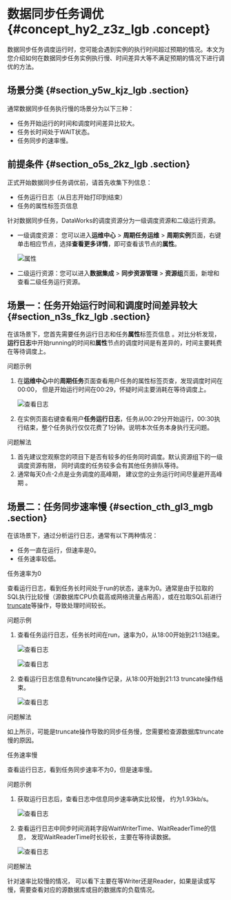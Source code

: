 # 数据同步任务调优 {#concept_hy2_z3z_lgb .concept}

数据同步任务调度运行时，您可能会遇到实例的执行时间超过预期的情况。本文为您介绍如何在数据同步任务实例执行慢、时间差异大等不满足预期的情况下进行调优的方法。

## 场景分类 {#section_y5w_kjz_lgb .section}

通常数据同步任务执行慢的场景分为以下三种：

-   任务开始运行的时间和调度时间差异比较大。
-   任务长时间处于WAIT状态。
-   任务同步的速率慢。

## 前提条件 {#section_o5s_2kz_lgb .section}

正式开始数据同步任务调优前，请首先收集下列信息：

-   任务运行日志（从日志开始打印到结束）
-   任务的属性标签页信息

针对数据同步任务，DataWorks的调度资源分为一级调度资源和二级运行资源。

-   一级调度资源： 您可以进入**运维中心** \> **周期任务运维** \> **周期实例**页面，右键单击相应节点，选择**查看更多详情**，即可查看该节点的**属性**。

    ![属性](http://static-aliyun-doc.oss-cn-hangzhou.aliyuncs.com/assets/img/105149/156768426437316_zh-CN.png)

-   二级运行资源：您可以进入**数据集成** \> **同步资源管理** \> **资源组**页面，新增和查看二级任务运行资源。

## 场景一：任务开始运行时间和调度时间差异较大 {#section_n3s_fkz_lgb .section}

在该场景下，您首先需要任务运行日志和任务**属性**标签页信息 。对比分析发现， **运行日志**中开始running的时间和**属性**节点的调度时间是有差异的，时间主要耗费在等待调度上。

问题示例

1.  在**运维中心**中的**周期任务**页面查看用户任务的属性标签页查，发现调度时间在00:00， 但是开始运行时间在00:29，怀疑时间主要消耗在等待调度上。

    ![查看日志](http://static-aliyun-doc.oss-cn-hangzhou.aliyuncs.com/assets/img/105149/156768426437324_zh-CN.png)

2.  在实例页面右键查看用户**任务运行日志**，任务从00:29分开始运行，00:30执行结束，整个任务执行仅仅花费了1分钟。说明本次任务本身执行无问题。

问题解法

1.  首先建议您观察您的项目下是否有较多的任务同时调度。默认资源组下的一级调度资源有限， 同时调度的任务较多会有其他任务排队等待。
2.  通常每天0点-2点是业务调度的高峰期， 建议您的业务运行时间尽量避开高峰期 。

## 场景二：任务同步速率慢 {#section_cth_gl3_mgb .section}

在该场景下，通过分析运行日志，通常有以下两种情况：

-   任务一直在运行，但速率是0。
-   任务速率较低。

任务速率为0

查看运行日志，看到任务长时间处于run的状态，速率为0。通常是由于拉取的SQL执行比较慢（源数据库CPU负载高或网络流量占用高），或在拉取SQL前进行[truncate](../../../../cn.zh-CN/开发/SQL及函数/DDL语句/表操作.md#)等操作，导致处理时间较长。

问题示例

1.  查看任务运行日志，任务长时间在run，速率为0，从18:00开始到21:13结束。

    ![查看日志](http://static-aliyun-doc.oss-cn-hangzhou.aliyuncs.com/assets/img/105149/156768426537591_zh-CN.png)

    ![查看日志](http://static-aliyun-doc.oss-cn-hangzhou.aliyuncs.com/assets/img/105149/156768426537592_zh-CN.png)

2.  查看运行日志信息有truncate操作记录，从18:00开始到21:13 truncate操作结束。

    ![查看日志](http://static-aliyun-doc.oss-cn-hangzhou.aliyuncs.com/assets/img/105149/156768426537593_zh-CN.png)


问题解法

如上所示，可能是truncate操作导致的同步任务慢，您需要检查源数据库truncate慢的原因。

任务速率慢

查看运行日志，看到任务同步速率不为0，但是速率慢。

问题示例

1.  获取运行日志后，查看日志中信息同步速率确实比较慢， 约为1.93kb/s。

    ![查看日志](http://static-aliyun-doc.oss-cn-hangzhou.aliyuncs.com/assets/img/105149/156768426537594_zh-CN.png)

2.  查看运行日志中同步时间消耗字段WaitWriterTime、WaitReaderTime的信息， 发现WaitReaderTime时长较长，主要在等待读数据。

    ![查看日志](http://static-aliyun-doc.oss-cn-hangzhou.aliyuncs.com/assets/img/105149/156768426537595_zh-CN.png)


问题解法

针对速率比较慢的情况， 可以看下主要在等Writer还是Reader，如果是读或写慢，需要查看对应的源数据库或目的数据库的负载情况。

